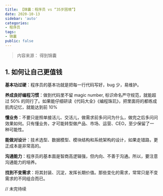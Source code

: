 ```yaml
---
title: 【锦囊：程序员 vs “35岁困境”】
date: 2020-10-13
sidebar: 'auto'
categories:
- 程序员
tags:
- 锦囊
public: false
---
```


> 内容来源： 得到锦囊

## 1. 如何让自己更值钱

**基本功过硬**：程序员的基本功就是把每一行代码写好，bug 少，易维护。<br>

**养成良好编程习惯**：做到代码里不留 magic number, 标识命名严守规范，就能超过 50% 的同行了。如果能仔细研读《代码大全》《编程珠玑》，把里面将的都练成肌肉记忆，就能达到前 10%

**懂业务**：不要只是照单接活儿、交活儿，做需求前多问问为什么，做完之后多问问效果如何。只有懂业务，才可能转型做产品、市场、运营、CEO，至少保留了一种可能性。

**能做对设计**：技术选型、数据模型、模块结构和系统架构的设计，如果走错路，更正成本是非常高的。

**沟通能力**：程序员的基本面是智商高逻辑强，但内向、不善于沟通。所以，要注意沟通能力的培养。

**找到不变需求**：将其封装、沉淀，发挥长期价值。那些变化的需求，常常只是不变需求的不同组合而已。

// 未完待续